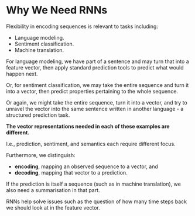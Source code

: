 # Why We Need RNNs

Flexibility in encoding sequences is relevant to tasks including:

- Language modeling.
- Sentiment classification.
- Machine translation.

For language modeling, we have part of a sentence and may turn that into a feature vector, then apply standard prediction tools to predict what would happen next.

Or, for sentiment classification, we may take the entire sequence and turn it into a vector, then predict properties pertaining to the whole sequence.

Or again, we might take the entire sequence, turn it into a vector, and try to unravel the vector into the same sentence written in another language - a structured prediction task.

**The vector representations needed in each of these examples are different.**

I.e., prediction, sentiment, and semantics each require different focus.

Furthermore, we distinguish:

- **encoding**, mapping an observed sequence to a vector, and
- **decoding**, mapping that vector to a prediction.

If the prediction is itself a sequence (such as in machine translation), we also need a summarisation in that part.

RNNs help solve issues such as the question of how many time steps back we should look at in the feature vector.
